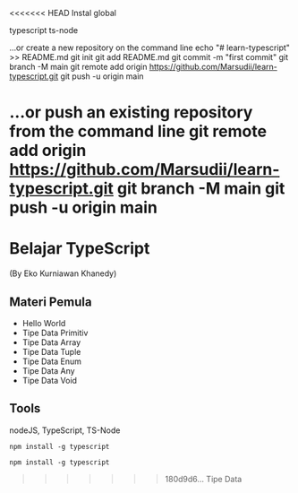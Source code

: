 <<<<<<< HEAD
Instal global

typescript
ts-node

…or create a new repository on the command line
echo "# learn-typescript" >> README.md
git init
git add README.md
git commit -m "first commit"
git branch -M main
git remote add origin https://github.com/Marsudii/learn-typescript.git
git push -u origin main


…or push an existing repository from the command line
git remote add origin https://github.com/Marsudii/learn-typescript.git
git branch -M main
git push -u origin main
=======

# Belajar TypeScript 
(By Eko Kurniawan Khanedy)


## Materi Pemula


- Hello World
- Tipe Data Primitiv
- Tipe Data Array
- Tipe Data Tuple
- Tipe Data Enum
- Tipe Data Any
- Tipe Data Void

## Tools

nodeJS, TypeScript, TS-Node

`npm install -g typescript`

`npm install -g typescript`
>>>>>>> 180d9d6... Tipe Data
